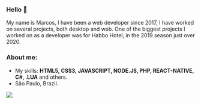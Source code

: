 

### Hello 👋

My name is Marcos, I have been a web developer since 2017, I have worked on several projects, both desktop and web. One of the biggest projects I worked on as a developer was for Habbo Hotel, in the 2019 season just over 2020.

### About me:
- My skills: <strong>HTML5, CSS3, JAVASCRIPT, NODE.JS, PHP, REACT-NATIVE, C#, .LUA</strong> and others. 
- São Paulo, Brazil.

[<img src = "https://img.shields.io/badge/instagram-%23E4405F.svg?&style=for-the-badge&logo=instagram&logoColor=white">](https://www.instagram.com/augustomassini/) 
